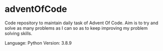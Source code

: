 # adventOfCode
Code repository to maintain daily task of Advent Of Code. Aim is to try and solve as many problems as I can so as to keep improving my problem solving skills.

Language: Python
Version: 3.8.9
